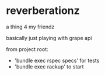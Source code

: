 # reverberationz
a thing 4 my friendz

basically just playing with grape api

from project root: 
- 'bundle exec rspec specs' for tests
- 'bundle exec rackup' to start
